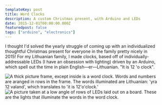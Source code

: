 ```yaml
---
templateKey: post
title: Word Clocks
description: A custom Christmas present, with Arduino and LEDs
date: 2015-12-01T00:00:00.000Z
featuredpost: false
tags: ["arduino", "electronics"]
---
```


I thought I'd solved the yearly struggle of coming up with an individualized thoughtful Christmas present for everyone in the family pretty nicely in 2015! For my Lithuanian family, I made clocks, based off of individually-addressable LEDs (I have an obsession with lighting) driven by an Arduino, which spell out the time in plain English&mdash;er&mdash;Lithuanian. "It is 12 'o clock".

<img src="/img/projects-clock.jpg" alt="A thick picture frame, except inside is a word clock. Words and numbers are aranged in rows in the frame. The words illuminated are Lithuanian: 'yra 12 valand', which translates to 'it is 12'o'clock.'">

<img src="/img/projects-clock-2.jpg" alt="A picture taken at a low angle of rows of LEDs laid out on a board. These are the lights that illuminate the words in the word clock.">
